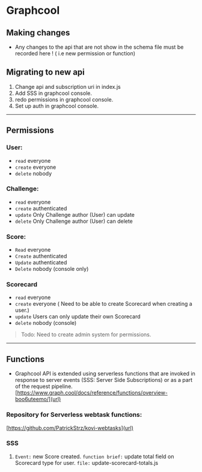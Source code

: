 # Graphcool

## Making changes

- Any changes to the api that are not show in the schema file must be recorded
here ! ( i.e new permission or function)

## Migrating to new api

1. Change api and subscription uri in index.js
2. Add SSS in graphcool console.
3. redo permissions in graphcool console.
4. Set up auth in graphcool console.

--------------------------------------------------------------------------------
## Permissions
### User:
- `read` everyone
- `create` everyone
- `delete` nobody

### Challenge:
- `read` everyone
- `create` authenticated
- `update` Only Challenge author (User) can update
- `delete` Only Challenge author (User) can delete

### Score:
- `Read` everyone
- `Create` authenticated
- `Update` authenticated
- `Delete` nobody (console only)

### Scorecard
- `read` everyone
- `create` everyone ( Need to be able to create Scorecard when creating a user.)
- `update` Users can only update their own Scorecard
- `delete` nobody (console)


> Todo: Need to create admin system for permissions.

--------------------------------------------------------------------------------

## Functions

- Graphcool API is extended using serverless functions that are invoked in response
to server events (SSS: Server Side Subscriptions) or as a part of the request pipeline.
[https://www.graph.cool/docs/reference/functions/overview-boo6uteemo/](url)
### Repository for Serverless webtask functions:
 [https://github.com/PatrickStrz/kovi-webtasks](url)

### SSS
1. `Event:` new Score created. `function brief:` update total field on Scorecard type
for user.
`file:` update-scorecard-totals.js
